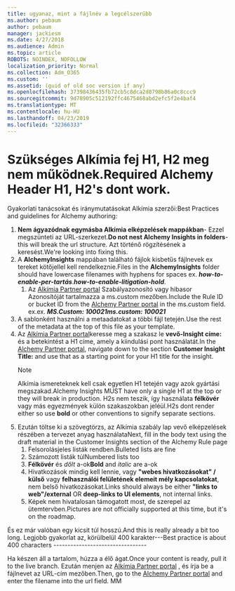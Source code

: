 ```yaml
---
title: ugyanaz, mint a fájlnév a legcélszerűbb
ms.author: pebaum
author: pebaum
manager: jackiesm
ms.date: 4/27/2018
ms.audience: Admin
ms.topic: article
ROBOTS: NOINDEX, NOFOLLOW
localization_priority: Normal
ms.collection: Adm_O365
ms.custom: ''
ms.assetid: (guid of old soc version if any)
ms.openlocfilehash: 37398436435fb72cb5c8dca2d0798b86a0c8ccc9
ms.sourcegitcommit: 9d78905c512192ffc4675468abd2efc5f2e4baf4
ms.translationtype: MT
ms.contentlocale: hu-HU
ms.lasthandoff: 04/23/2019
ms.locfileid: "32366333"
---
```

# <a name="required-alchemy-header-h1-h2s-dont-work"></a><span data-ttu-id="bd491-102">Szükséges Alkímia fej H1, H2 meg nem működnek.</span><span class="sxs-lookup"><span data-stu-id="bd491-102">Required Alchemy Header H1, H2's dont work.</span></span>
<span data-ttu-id="bd491-103">Gyakorlati tanácsokat és iránymutatásokat Alkímia szerzői:</span><span class="sxs-lookup"><span data-stu-id="bd491-103">Best Practices and guidelines for Alchemy authoring:</span></span>

1. <span data-ttu-id="bd491-104">**Nem ágyazódnak egymásba Alkímia elképzelések mappákban**- Ezzel megszünteti az URL-szerkezet.</span><span class="sxs-lookup"><span data-stu-id="bd491-104">**Do not nest Alchemy Insights in folders**- this will break the url structure.</span></span> <span data-ttu-id="bd491-105">Azt történő rögzítésének a keresést.</span><span class="sxs-lookup"><span data-stu-id="bd491-105">We're looking into fixing this.</span></span>
1. <span data-ttu-id="bd491-106">A **AlchemyInsights** mappában található fájlok kisbetűs fájlnevek ex tereket kötőjellel kell rendelkeznie.</span><span class="sxs-lookup"><span data-stu-id="bd491-106">Files in the **AlchemyInsights** folder should have lowercase filenames with hyphens for spaces ex.</span></span> <span data-ttu-id="bd491-107">***how-to-enable-per-tartás***.</span><span class="sxs-lookup"><span data-stu-id="bd491-107">***how-to-enable-litigation-hold***.</span></span>
    1. <span data-ttu-id="bd491-108">Az [Alkímia Partner portal](https://alchemyportal.azurewebsites.net) Szabályazonosító vagy hibasor Azonosítóját tartalmazza a ms.custom mezőben.</span><span class="sxs-lookup"><span data-stu-id="bd491-108">Include the Rule ID or bucket ID from the [Alchemy Partner portal](https://alchemyportal.azurewebsites.net) in the ms.custom field.</span></span> <span data-ttu-id="bd491-109">ex.</span><span class="sxs-lookup"><span data-stu-id="bd491-109">ex.</span></span> <span data-ttu-id="bd491-110">***MS.Custom: 100021***</span><span class="sxs-lookup"><span data-stu-id="bd491-110">***ms.custom: 100021***</span></span>
1. <span data-ttu-id="bd491-111">A sablonként használni a metaadatokat a többi fájl tetején.</span><span class="sxs-lookup"><span data-stu-id="bd491-111">Use the rest of the metadata at the top of this file as your template.</span></span>
1. <span data-ttu-id="bd491-112">Az [Alkímia Partner portal](https://alchemyportal.azurewebsites.net)keresse meg a szakasz le **vevő-Insight címe:** és a betekintést a H1 címe, amely a kiindulási pont használatát.</span><span class="sxs-lookup"><span data-stu-id="bd491-112">In the [Alchemy Partner portal](https://alchemyportal.azurewebsites.net), navigate down to the section **Customer Insight Title:** and use that as a starting point for your H1 title for the insight.</span></span> 
    > [!NOTE]
    > <span data-ttu-id="bd491-113">Alkímia ismereteknek kell csak egyetlen H1 tetején vagy azok gyártási megszakad.</span><span class="sxs-lookup"><span data-stu-id="bd491-113">Alchemy Insights MUST have only a single H1 at the top or they will break in production.</span></span> <span data-ttu-id="bd491-114">H2s nem teszik, így használata **félkövér** vagy más egyezmények külön szakaszokban jeléül.</span><span class="sxs-lookup"><span data-stu-id="bd491-114">H2s dont render either so use **bold** or other conventions to signify separate sections.</span></span>
1. <span data-ttu-id="bd491-115">Ezután töltse ki a szövegtörzs, az Alkímia szabály lap vevő elképzelések részében a tervezet anyag használata</span><span class="sxs-lookup"><span data-stu-id="bd491-115">Next, fill in the body text using the draft material in the Customer Insights section of the Alchemy Rule page</span></span>
    1. <span data-ttu-id="bd491-116">Felsorolásjeles listák rendben.</span><span class="sxs-lookup"><span data-stu-id="bd491-116">Bulleted lists are fine</span></span>
    1. <span data-ttu-id="bd491-117">Számozott listák túl</span><span class="sxs-lookup"><span data-stu-id="bd491-117">Numbered lists too</span></span>
    1. <span data-ttu-id="bd491-118">**Félkövér** és *dőlt* a-ok</span><span class="sxs-lookup"><span data-stu-id="bd491-118">**Bold** and *italic* are a-ok</span></span>
    1. <span data-ttu-id="bd491-119">Hivatkozások mindig kell lennie, vagy **"webes hivatkozásokat" / külső** vagy **felhasználói felületének elemeit mély kapcsolatokat**, nem belső hivatkozásokat.</span><span class="sxs-lookup"><span data-stu-id="bd491-119">Links should always be either **"links to web"/external** OR **deep-links to UI elements**, not internal links.</span></span>
    1. <span data-ttu-id="bd491-120">Képek nem hivatalosan támogatott most, de szerepel az ütemtervben.</span><span class="sxs-lookup"><span data-stu-id="bd491-120">Pictures are not officially supported at this time, but it's on the roadmap.</span></span>

<span data-ttu-id="bd491-121">És ez már valóban egy kicsit túl hosszú.</span><span class="sxs-lookup"><span data-stu-id="bd491-121">And this is really already a bit too long.</span></span> <span data-ttu-id="bd491-122">Legjobb gyakorlat az, körülbelül 400 karakter---</span><span class="sxs-lookup"><span data-stu-id="bd491-122">Best practice is about 400 characters ---------------------------------</span></span>

<span data-ttu-id="bd491-123">Ha készen áll a tartalom, húzza a élő ágat.</span><span class="sxs-lookup"><span data-stu-id="bd491-123">Once your content is ready, pull it to the live branch.</span></span> <span data-ttu-id="bd491-124">Ezután menjen az [Alkímia Partner portal](https://alchemyportal.azurewebsites.net) , és írja be a fájlnevet az URL-cím mezőben.</span><span class="sxs-lookup"><span data-stu-id="bd491-124">Then, go to the [Alchemy Partner portal](https://alchemyportal.azurewebsites.net) and enter the filename into the url field.</span></span> <span data-ttu-id="bd491-125">M</span><span class="sxs-lookup"><span data-stu-id="bd491-125">M</span></span>